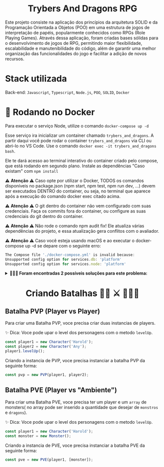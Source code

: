 <h1 align="center">Trybers And Dragons RPG</h1>

<p>
Este projeto consiste na aplicação dos princípios da arquitetura SOLID e da Programação Orientada a Objetos (POO) em uma estrutura de jogos de interpretação de papéis, popularmente conhecidos como RPGs (Role Playing Games). Através dessa aplicação, foram criadas bases sólidas para o desenvolvimento de jogos de RPG, permitindo maior flexibilidade, escalabilidade e manutenibilidade do código, além de garantir uma melhor organização das funcionalidades do jogo e facilitar a adição de novos recursos.
</p>

<h1>Stack utilizada</h1>

Back-end: `Javascript`, `Typescript`, `Node.js`, `POO`, `SOLID`, `Docker`

<h1>🐋 Rodando no Docker</h1>

Para executar o serviço Node, utilize o comando `docker-compose up -d`

Esse serviço ira inicializar um container chamado `trybers_and_dragons`. A partir daqui você pode rodar o container `trybers_and_dragons` via CLI ou abri-lo no VS Code. Use o comando `docker exec -it trybers_and_dragons bash`.

Ele te dará acesso ao terminal interativo do container criado pelo compose, que está rodando em segundo plano. Instale as dependências "Caso existam" com `npm install`

⚠️ **Atenção** ⚠️ Caso opte por utilizar o Docker, TODOS os comandos disponíveis no package.json (npm start, npm test, npm run dev, ...) devem ser executados DENTRO do container, ou seja, no terminal que aparece após a execução do comando docker exec citado acima.

⚠️ **Atenção** ⚠️ O git dentro do container não vem configurado com suas credenciais. Faça os commits fora do container, ou configure as suas credenciais do git dentro do container.

⚠️ **Atenção** ⚠️ Não rode o comando npm audit fix! Ele atualiza várias dependências do projeto, e essa atualização gera conflitos com o avaliador.

⚠️ **Atenção** ⚠️ Caso você esteja usando macOS e ao executar o docker-compose up -d se depare com o seguinte erro:

```typescript
The Compose file './docker-compose.yml' is invalid because:
Unsupported config option for services.db: 'platform'
Unsupported config option for services.node: 'platform'
```

<details>
  <summary><strong>🤷🏽‍♀️ Foram encontradas 2 possíveis soluções para este problema:</strong></summary><br />

- Você pode adicionar manualmente a option platform: linux/amd64 no service do banco de dados no arquivo docker-compose.yml do projeto, mas essa é uma solução local e você deverá reproduzir isso para os outros projetos.

- Você pode adicionar manualmente nos arquivos .bashrc, .zshenv ou .zshrc do seu computador a linha export DOCKER_DEFAULT_PLATFORM=linux/amd64, essa é uma solução global. As soluções foram com base nesta fonte.
</details>

<h1 align="center">Criando Batalhas 🧙‍♀️ ⚔️ 👾👹👻</h1>

<h2>Batalha PVP (Player vs Player)</h2>

Para criar uma Batalha PVP, voce precisa criar duas instancias de players.

✨ Dica: Voce pode upar o level dos personagens com o metodo `levelUp`.

```typescript
const player1 = new Character('Harold');
const player2 = new Character('Any');
player1.levelUp();
```

Criando a instancia de PVP, voce precisa instanciar a batalha PVP da seguinte forma:

```typescript
const pvp = new PVP(player1, player2);
```

<h2>Batalha PVE (Player vs "Ambiente")</h2>

Para criar uma Batalha PVE, voce precisa ter um player e um `array` de monsters( no array pode ser inserido a quantidade que desejar de `monstros` e `dragons`).

✨ Dica: Voce pode upar o level dos personagens com o metodo `levelUp`.

```typescript
const player1 = new Character('Harold');
const monster = new Monster();
```

Criando a instancia de PVE, voce precisa instanciar a batalha PVE da seguinte forma:

```typescript
const pve = new PVE(player1, [monster]);
```
